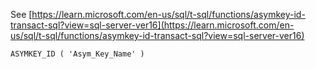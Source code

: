 See [https://learn.microsoft.com/en-us/sql/t-sql/functions/asymkey-id-transact-sql?view=sql-server-ver16](https://learn.microsoft.com/en-us/sql/t-sql/functions/asymkey-id-transact-sql?view=sql-server-ver16)
```
ASYMKEY_ID ( 'Asym_Key_Name' )
```
